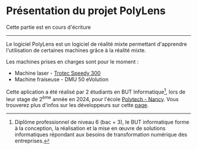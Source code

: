 # Présentation du projet PolyLens

<div class="temp-card">
    Cette partie est en cours d'écriture
</div>

***

Le logiciel PolyLens est un logiciel de réalité mixte permettant d'apprendre l'utilisation de certaines machines grâce à la réalité mixte.

Les machines prises en charges sont pour le moment :

* Machine laser - [Trotec Speedy 300](https://www.troteclaser.com/fr/machines-laser/machines-gravure-laser-speedy)
* Machine fraiseuse - DMU 50 eVolution

Cette aplication a été réalisé par 2 étudiants en BUT Informatique[^1], lors de leur stage de 2<sup>ème</sup> année en 2024, pour l'école [Polytech - Nancy](https://polytech-nancy.univ-lorraine.fr/). Vous trouverez plus d'infos sur les développeurs sur cette [page](/PolyLens-Doc/#developpeurs).

[^1]: Diplôme professionnel de niveau 6 (bac + 3), le BUT informatique forme à la conception, la réalisation et la mise en œuvre de solutions informatiques répondant aux besoins de transformation numérique des entreprises.